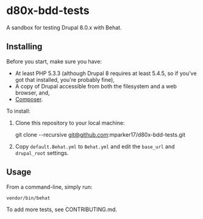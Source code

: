 # d80x-bdd-tests
A sandbox for testing Drupal 8.0.x with Behat.

## Installing

Before you start, make sure you have:

* At least PHP 5.3.3 (although Drupal 8 requires at least 5.4.5, so if you've got that installed, you're probably fine),
* A copy of Drupal accessible from both the filesystem and a web browser, and,
* [Composer](https://getcomposer.org/).

To install:

1. Clone this repository to your local machine:

    git clone --recursive git@github.com:mparker17/d80x-bdd-tests.git

2. Copy `default.Behat.yml` to `Behat.yml` and edit the `base_url` and `drupal_root` settings.

## Usage

From a command-line, simply run:

    vendor/bin/behat

To add more tests, see CONTRIBUTING.md.
